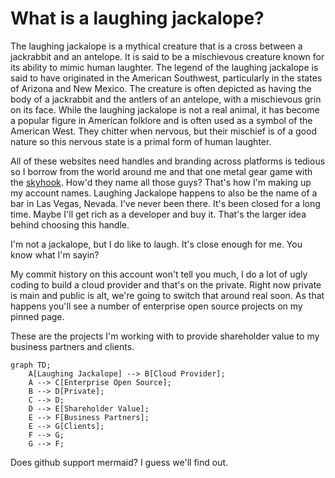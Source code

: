 What is a laughing jackalope?
=============================
The laughing jackalope is a mythical creature that is a cross between a jackrabbit and an antelope. It is said to be a mischievous creature known for its ability to mimic human laughter. The legend of the laughing jackalope is said to have originated in the American Southwest, particularly in the states of Arizona and New Mexico. The creature is often depicted as having the body of a jackrabbit and the antlers of an antelope, with a mischievous grin on its face. While the laughing jackalope is not a real animal, it has become a popular figure in American folklore and is often used as a symbol of the American West. They chitter when nervous, but their mischief is of a good nature so this nervous state is a primal form of human laughter.

All of these websites need handles and branding across platforms is tedious so I borrow from the world around me and that one metal gear game with the [skyhook]([https://www.cia.gov/legacy/museum/artifact/skyhook-extraction-mechanism-instructions). How'd they name all those guys? That's how I'm making up my account names. Laughing Jackalope happens to also be the name of a bar in Las Vegas, Nevada. I've never been there. It's been closed for a long time. Maybe I'll get rich as a developer and buy it. That's the larger idea behind choosing this handle. 

I'm not a jackalope, but I do like to laugh. It's close enough for me. You know what I'm sayin?

My commit history on this account won't tell you much, I do a lot of ugly coding to build a cloud provider and that's on the private. Right now private is main and public is alt, we're going to switch that around real soon. As that happens you'll see a number of enterprise open source projects on my pinned page. 

These are the projects I'm working with to provide shareholder value to my business partners and clients. 

```mermaid
graph TD;
    A[Laughing Jackalope] --> B[Cloud Provider];
    A --> C[Enterprise Open Source];
    B --> D[Private];
    C --> D;
    D --> E[Shareholder Value];
    E --> F[Business Partners];
    E --> G[Clients];
    F --> G;
    G --> F;
```

Does github support mermaid? I guess we'll find out.